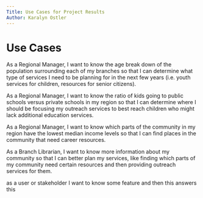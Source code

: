 ```yaml
---
Title: Use Cases for Project Results
Author: Karalyn Ostler
---
```


# Use Cases

As a Regional Manager, I want to know the age break down of the population surrounding each of my branches so that I can determine what type of services I need to be planning for in the next few years (i.e. youth services for children, resources for senior citizens).


As a Regional Manager, I want to know the ratio of kids going to public schools versus private schools in my region so that I can determine where I should be focusing my outreach services to best reach children who might lack additional education services.


As a Regional Manager, I want to know which parts of the community in my region have the lowest median income levels so that I can find places in the community that need career resources.


As a Branch Librarian, I want to know more information about my community so that I can better plan my services, like finding which parts of my community need certain resources and then providing outreach services for them.

as a user or stakeholder I want to know some feature and then this answers this

